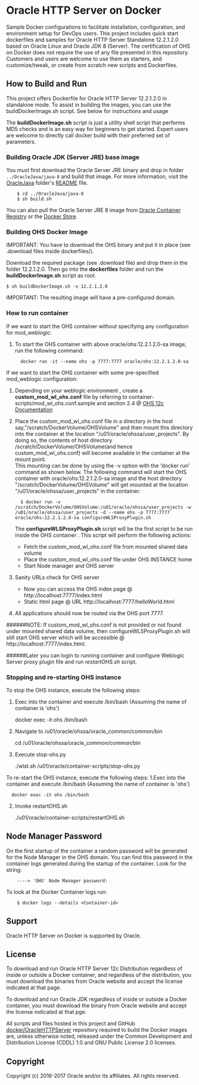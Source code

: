 Oracle HTTP Server on Docker
===============
Sample Docker configurations to facilitate installation, configuration, and environment setup for DevOps users. This project includes quick start dockerfiles and samples for Oracle HTTP Server Standalone 12.2.1.2.0 based on Oracle Linux and Oracle JDK 8 (Server).
The certification of OHS on Docker does not require the use of any file presented in this repository.
Customers and users are welcome to use them as starters, and customize/tweak, or create from scratch new scripts and Dockerfiles.

## How to Build and Run
This project offers Dockerfile for Oracle HTTP Server 12.2.1.2.0 in standalone mode. To assist in building the images, you can use the buildDockerImage.sh script. See below for instructions and usage

The **buildDockerImage.sh** script is just a utility shell script that performs MD5 checks and is an easy way for beginners to get started. Expert users are welcome to directly call docker build with their preferred set of parameters.

### Building Oracle JDK (Server JRE) base image
You must first download the Oracle Server JRE binary and drop in folder `../OracleJava/java-8` and build that image. For more information, visit the [OracleJava](../OracleJava) folder's [README](../OracleJava/README.md) file.

        $ cd ../OracleJava/java-8
        $ sh build.sh
You can also pull the Oracle Server JRE 8 image from [Oracle Container Registry](https://container-registry.oracle.com) or the [Docker Store](https://store.docker.com/images/oracle-serverjre-8).

### Building OHS Docker Image
IMPORTANT: You have to download the OHS binary and put it in place (see .download files inside dockerfiles/).

Download the required package (see .download file) and drop them in the folder 12.2.1.2.0. Then go into the **dockerfiles** folder and run the **buildDockerImage.sh** script as root.

    $ sh buildDockerImage.sh -v 12.2.1.2.0

IMPORTANT: The resulting image will have a  pre-configured domain. 

### How to run container

If we want to start the OHS container without specifying any configuration for mod_weblogic:
1. To start the OHS container with above oracle/ohs:12.2.1.2.0-sa image, run the following command:

         docker run -it --name ohs -p 7777:7777 oracle/ohs:12.2.1.2.0-sa


If we want to start the OHS container with some pre-specified mod_weblogic configuration:
1. Depending on your weblogic environment , create a **custom_mod_wl_ohs.conf** file by referring to container-scripts/mod_wl_ohs.conf.sample and section 2.4 @ [OHS 12c Documentation](http://docs.oracle.com/middleware/12212/webtier/develop-plugin/oracle.htm#PLGWL553)

2. Place the custom_mod_wl_ohs.conf file in a directory in the host say,"/scratch/DockerVolume/OHSVolume" and then mount this directory into the container at the location "/u01/oracle/ohssa/user_projects".
   By doing so, the contents of host directory /scratch/DockerVolume/OHSVolume(and hence custom_mod_wl_ohs.conf) will become available in the container at the mount point.  
   This mounting can be done by using the -v option with the 'docker run' command as shown below. The following command will start the OHS container with oracle/ohs:12.2.1.2.0-sa image and the host   directory "/scratch/DockerVolume/OHSVolume" will get mounted at the location "/u01/oracle/ohssa/user_projects" in the container:

         $ docker run -v /scratch/DockerVolume/OHSVolume:/u01/oracle/ohssa/user_projects -w /u01/oracle/ohssa/user_projects -d --name ohs -p 7777:7777  oracle/ohs:12.2.1.2.0-sa configureWLSProxyPlugin.sh


   The **configureWLSProxyPlugin.sh** script will be the first script to be run inside the OHS container .
   This script will perform the following actions:
   - Fetch the custom_mod_wl_ohs.conf file from mounted shared data volume
   - Place the custom_mod_wl_ohs.conf file under OHS INSTANCE home
   - Start Node manager and OHS server

4. Sanity URLs check for OHS server
   - Now you can access the OHS index page @ http://localhost:7777/index.html
   - Static html page @ URL http://localhost:7777/helloWorld.html

5. All applications should now be routed via the OHS port 7777.

######NOTE: If custom_mod_wl_ohs.conf is not provided or not found under mounted shared data volume, then configureWLSProxyPlugin.sh will still start OHS server which will be accessible @ http://localhost:7777/index.html.

######Later you can login to running container and configure Weblogic Server proxy plugin file and run *restartOHS.sh* script.

### Stopping and re-starting OHS instance
To stop the OHS instance, execute the following steps:
1. Exec into the container and execute /bin/bash (Assuming the name of container is 'ohs')

      docker exec -it ohs /bin/bash

2. Navigate to /u01/oracle/ohssa/oracle_common/common/bin

      cd /u01/oracle/ohssa/oracle_common/common/bin

3. Execute stop-ohs.py 
 
      ./wlst.sh /u01/oracle/container-scripts/stop-ohs.py


To re-start the OHS instance, execute the following steps:
1.Exec into the container and execute /bin/bash (Assuming the name of container is 'ohs')

      docker exec -it ohs /bin/bash

2. Invoke restartOHS.sh

      ./u01/oracle/container-scripts/restartOHS.sh


## Node Manager Password

On the first startup of the container a random password will be generated for the Node Manager in the OHS domain. You can find this password in the container logs generated during the startup of the container.  Look for the string:

        ----> 'OHS' Node Manager password:

To look at the Docker Container logs run:

        $ docker logs --details <Container-id>


## Support
Oracle HTTP Server on Docker is supported by Oracle.


## License
To download and run Oracle HTTP Server 12c Distribution regardless of inside or outside a Docker container, and regardless of the distribution, you must download the binaries from Oracle website and accept the license indicated at that page.

To download and run Oracle JDK regardless of inside or outside a Docker container, you must download the binary from Oracle website and accept the license indicated at that pge.

All scripts and files hosted in this project and GitHub [docker/OracleHTTPServer](./) repository required to build the Docker images are, unless otherwise noted, released under the Common Development and Distribution License (CDDL) 1.0 and GNU Public License 2.0 licenses.

## Copyright
Copyright (c) 2016-2017 Oracle and/or its affiliates. All rights reserved.
